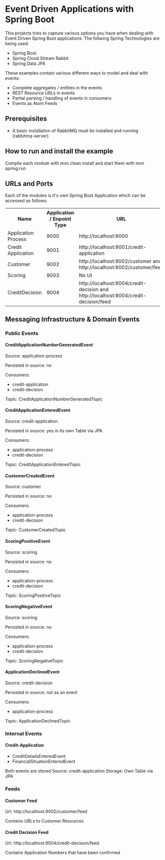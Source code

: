 # Event Driven Applications with Spring Boot

This projects tries to capture various options you have when dealing with Event Driven Spring Boot applications.
The follwing Spring Technologies are being used:
- Spring Boot
- Spring Cloud Stream Rabbit
- Spring Data JPA

These examples contain various different ways to model and deal with events:
- Complete aggregates / entities in the events
- REST Resource URLs in events
- Partial parsing / handling of events in consumers
- Events as Atom Feeds

## Prerequisites
- A basic installation of RabbitMQ must be installed and running (rabbitmq-server)

## How to run and install the example
Compile each module with mvn clean install and start them with mvn spring:run

## URLs and Ports
Each of the modules is it's own Spring Boot Application which can be accessed as follows:

<table>
    <tr>
        <th>Name</th>
        <th>Application / Enpoint Type</th>
        <th>URL</th>
    </tr>
    <tr>
        <td>Application Process</td>
        <td>9000</td>
        <td>http://localhost:9000</td>
    </tr>
    <tr>
        <td>Credit Application</td>
        <td>9001</td>
        <td>http://localhost:9001/credit-application</td>
    </tr>
    <tr>
        <td>Customer</td>
        <td>9002</td>
        <td>http://localhost:9002/customer and http://localhost:9002/customer/feed</td>
    </tr>
    <tr>
        <td>Scoring</td>
        <td>9003</td>
        <td>No UI</td>
    </tr>
     <tr>
        <td>CreditDecision</td>
        <td>9004</td>
        <td>http://localhost:9004/credit-decision and http://localhost:9004/credit-decision/feed</td>
    </tr>
      
    
</table>

## Messaging Infrastructure & Domain Events

### Public Events

#### CreditApplicationNumberGeneratedEvent
Source: application-process

Persisted in source: no

Consumers:
- credit-application
- credit-decision

Topic: CreditApplicationNumberGeneratedTopic


#### CreditApplicationEnteredEvent
Source: credit-application

Persisted in source: yes in its own Table via JPA

Consumers:
- application-process
- credit-decision

Topic: CreditApplicationEnteredTopic


#### CustomerCreatedEvent
Source: customer

Persisted in source: no

Consumers:
- application-process
- credit-decision

Topic: CustomerCreatedTopic

#### ScoringPositiveEvent
Source: scoring

Persisted in source: no

Consumers:
- application-process
- credit-decision

Topic: ScoringPositiveTopic

#### ScoringNegativeEvent
Source: scoring

Persisted in source: no

Consumers:
- application-process
- credit-decision

Topic: ScoringNegativeTopic

#### ApplicationDeclinedEvent
Source: credit-decision

Persisted in source: not as an event

Consumers:
- application-process

Topic: ApplicationDeclinedTopic

### Internal Events

#### Credit-Application
- CreditDetailsEnteredEvent
- FinancialSituationEnteredEvent

Both events are stored
Source: credit-application
Storage: Own Table via JPA


### Feeds

#### Customer Feed
Url: http://localhost:9002/customer/feed

Contains URLs to Customer Resources

#### Credit Decision Feed
Url: http://localhost:9004/credit-decision/feed

Contains Application Numbers that have been confirmed


